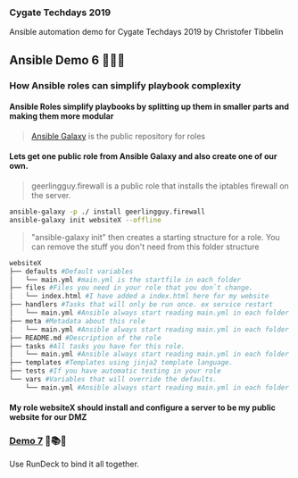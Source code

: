 ### Cygate Techdays 2019
Ansible automation demo for Cygate Techdays 2019 by Christofer Tibbelin
## Ansible Demo 6 :blue_book::green_book::orange_book:
### How Ansible roles can simplify playbook complexity
#### Ansible Roles simplify playbooks by splitting up them in smaller parts and making them more modular
> [Ansible Galaxy](https://galaxy.ansible.com) is the public repository for roles
#### Lets get one public role from Ansible Galaxy and also create one of our own.
> geerlingguy.firewall is a public role that installs the iptables firewall on the server.
```sh
ansible-galaxy -p ./ install geerlingguy.firewall
ansible-galaxy init websiteX --offline
```
> "ansible-galaxy init" then creates a starting structure for a role.
> You can remove the stuff you don't need from this folder structure
```bash
websiteX
├── defaults #Default variables
│   └── main.yml #main.yml is the startfile in each folder
├── files #Files you need in your role that you don`t change.
│   └── index.html #I have added a index.html here for my website
├── handlers #Tasks that will only be run once. ex service restart
│   └── main.yml #Ansible always start reading main.yml in each folder
├── meta #Metadata about this role
│   └── main.yml #Ansible always start reading main.yml in each folder
├── README.md #Description of the role
├── tasks #All tasks you have for this role.
│   └── main.yml #Ansible always start reading main.yml in each folder
├── templates #Templates using jinja2 template language.
├── tests #If you have automatic testing in your role
└── vars #Variables that will override the defaults.
    └── main.yml #Ansible always start reading main.yml in each folder
```
#### My role websiteX should install and configure a server to be my public website for our DMZ
### [Demo 7](demo7/) :runner::books::grin:
Use RunDeck to bind it all together.

